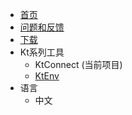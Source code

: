 * [首页](/zh-cn/)
* [问题和反馈](https://github.com/alibaba/kt-connect/issues)
* [下载](/zh-cn/downloads)
* Kt系列工具
  * KtConnect (当前项目)
  * [KtEnv](https://alibaba.github.io/virtual-environment/#/zh-cn/)
* 语言
  * 中文